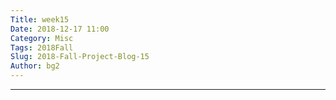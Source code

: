 ```yaml
---
Title: week15
Date: 2018-12-17 11:00
Category: Misc
Tags: 2018Fall
Slug: 2018-Fall-Project-Blog-15
Author: bg2
---
```




<!-- PELICAN_END_SUMMARY -->


----

